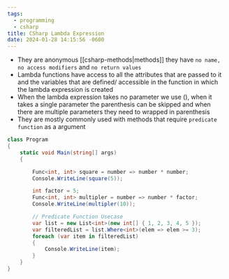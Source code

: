 ```yaml
---
tags:
  - programming
  - csharp
title: CSharp Lambda Expression
date: 2024-01-28 14:15:56 -0600
---
```


* They are anonymous [[csharp-methods|methods]] they have `no name, no access modifiers` and `no return values`
* Lambda functions have access to all the attributes that are passed to it and the variables that are defined/ accessible in the function in which the lambda expression is created
* When the lambda expression takes no parameter we use (), when it takes a single parameter the parenthesis can be skipped and when there are multiple parameters they need to wrapped in parenthesis
* They are mostly commonly used with methods that require `predicate function` as a argument

````csharp
class Program
{
	static void Main(string[] args)
	{	

		Func<int, int> square = number => number * number;
		Console.WriteLine(square(5));

		int factor = 5;
		Func<int, int> multipler = number => number * factor;
		Console.WriteLine(multipler(10));

		// Predicate Function Usecase
		var list = new List<int>(new int[] { 1, 2, 3, 4, 5 });
		var filteredList = list.Where<int>(elem => elem >= 3);
		foreach (var item in filteredList)
		{
			Console.WriteLine(item);
		}
	}
}
````
